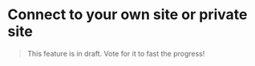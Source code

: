 # Connect to your own site or private site #

> This feature is in draft. Vote for it to fast the progress!
